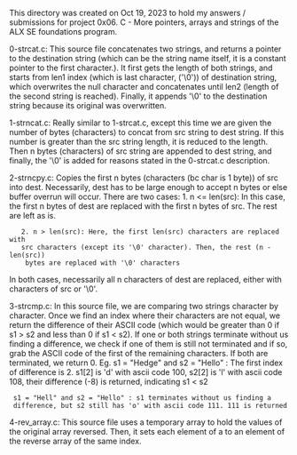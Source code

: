 This directory was created on Oct 19, 2023 to hold my answers / submissions for
project 0x06. C - More pointers, arrays and strings of the ALX SE foundations
program.

0-strcat.c: This source file concatenates two strings, and returns a pointer to
the destination string (which can be the string name itself, it is a constant
pointer to the first character.). It first gets the length of both strings, and
starts from len1 index (which is last character, ('\0')) of destination string,
which overwrites the null character and concatenates until len2 (length of the
second string is reached). Finally, it appends '\0' to the destination string
because its original was overwritten.

1-strncat.c: Really similar to 1-strcat.c, except this time we are given the
number of bytes (characters) to concat from src string to dest string. If this
number is greater than the src string length, it is reduced to the length. Then
n bytes (characters) of src string are appended to dest string, and finally, the
'\0' is added for reasons stated in the 0-strcat.c description.

2-strncpy.c: Copies the first n bytes (characters (bc char is 1 byte)) of src
into dest. Necessarily, dest has to be large enough to accept n bytes or else
buffer overrun will occur. There are two cases:
       1. n <= len(src): In this case, the first n bytes of dest are replaced
       with the first n bytes of src. The rest are left as is.

       2. n > len(src): Here, the first len(src) characters are replaced with
       src characters (except its '\0' character). Then, the rest (n - len(src))
        bytes are replaced with '\0' characters

In both cases, necessarily all n characters of dest are replaced, either with
characters of src or '\0'.

3-strcmp.c: In this source file, we are comparing two strings character by
character. Once we find an index where their characters are not equal, we
return the difference of their ASCII code (which would be greater than 0
if s1 > s2 and less than 0 if s1 < s2). If one or both strings terminate
without us finding a difference, we check if one of them is still not terminated
 and if so, grab the ASCII code of the first of the remaining characters.
 If both are terminated, we return 0.
    	 Eg. s1 = "Hedge" and s2 = "Hello" : The first index of difference is 2.
	 s1[2] is 'd' with ascii code 100, s2[2] is 'l' with ascii code 108,
	 their difference (-8) is returned, indicating s1 < s2

	 s1 = "Hell" and s2 = "Hello" : s1 terminates without us finding a
	 difference, but s2 still has 'o' with ascii code 111. 111 is returned

4-rev_array.c: This source file uses a temporary array to hold the values of
the original array reversed. Then, it sets each element of a to an element of
the reverse array of the same index.
